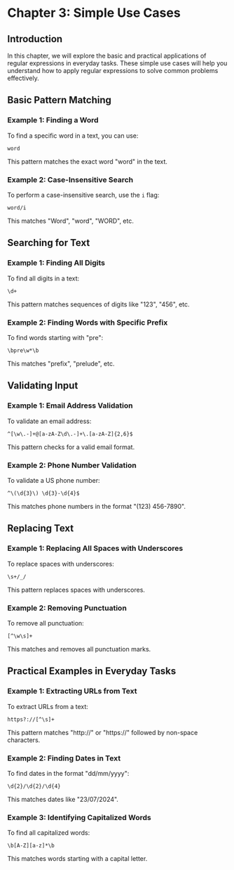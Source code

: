# Chapter 3: Simple Use Cases

## Introduction
In this chapter, we will explore the basic and practical applications of regular expressions in everyday tasks. These simple use cases will help you understand how to apply regular expressions to solve common problems effectively.

## Basic Pattern Matching

### Example 1: Finding a Word
To find a specific word in a text, you can use:
```regex
word
```
This pattern matches the exact word "word" in the text.

### Example 2: Case-Insensitive Search
To perform a case-insensitive search, use the `i` flag:
```regex
word/i
```
This matches "Word", "word", "WORD", etc.

## Searching for Text

### Example 1: Finding All Digits
To find all digits in a text:
```regex
\d+
```
This pattern matches sequences of digits like "123", "456", etc.

### Example 2: Finding Words with Specific Prefix
To find words starting with "pre":
```regex
\bpre\w*\b
```
This matches "prefix", "prelude", etc.

## Validating Input

### Example 1: Email Address Validation
To validate an email address:
```regex
^[\w\.-]+@[a-zA-Z\d\.-]+\.[a-zA-Z]{2,6}$
```
This pattern checks for a valid email format.

### Example 2: Phone Number Validation
To validate a US phone number:
```regex
^\(\d{3}\) \d{3}-\d{4}$
```
This matches phone numbers in the format "(123) 456-7890".

## Replacing Text

### Example 1: Replacing All Spaces with Underscores
To replace spaces with underscores:
```regex
\s+/_/
```
This pattern replaces spaces with underscores.

### Example 2: Removing Punctuation
To remove all punctuation:
```regex
[^\w\s]+
```
This matches and removes all punctuation marks.

## Practical Examples in Everyday Tasks

### Example 1: Extracting URLs from Text
To extract URLs from a text:
```regex
https?://[^\s]+
```
This pattern matches "http://" or "https://" followed by non-space characters.

### Example 2: Finding Dates in Text
To find dates in the format "dd/mm/yyyy":
```regex
\d{2}/\d{2}/\d{4}
```
This matches dates like "23/07/2024".

### Example 3: Identifying Capitalized Words
To find all capitalized words:
```regex
\b[A-Z][a-z]*\b
```
This matches words starting with a capital letter.